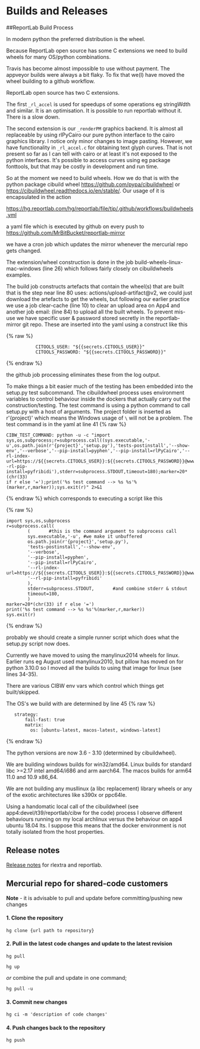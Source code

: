 # Builds and Releases

##ReportLab Build Process

In modern python the preferred distribution is the wheel.

Because ReportLab open source has some C extensions we need to build wheels for many OS/python combinations.

Travis has become almost impossible to use without payment. The appveyor builds were always a bit flaky. To
fix that we(I) have moved the wheel building to a github workflow.

ReportLab open source has two C extensions.

The first `_rl_accel` is used for speedups of some operations eg
stringWdth and similar. It is an optimisation. It is possible to run reportlab without it. There is a slow down.

The second extension is our `_renderPM` graphics backend. It is almost all replaceable by using rlPyCairo
our pure python interface to the cairo graphics library. I notice only minor changes to image pasting.
However, we have functionality in `_rl_accel.c` for obtaining text glyph curves. That is not present
so far as I can tell with cairo or at least it's not exposed to the python interfaces. It's possible to
access curves using eg package fonttools, but that may be costly in development and run time.

So at the moment we need to build wheels. How we do that is with the python package cibuild wheel
https://github.com/pypa/cibuildwheel or https://cibuildwheel.readthedocs.io/en/stable/. Our usage of it is
encapsulated in the action

https://hg.reportlab.com/hg/reportlab/file/tip/.github/workflows/buildwheels.yml

a yaml file which is executed by github on every push to https://github.com/MrBitBucket/reportlab-mirror

we have a cron job which updates the mirror whenever the mercurial repo gets changed.

The extension/wheel construction is done in the job build-wheels-linux-mac-windows (line 26)
which follows fairly closely on cibuildwheels examples.

The build job constructs artefacts that contain the wheel(s) that are built that is
the step near line 80 uses: actions/upload-artifact@v2, we could just download the artefacts
to get the wheels, but following our earlier practice we use a job clear-cache (line 10) to clear
an upload area on App4 and another job email: (line 84) to upload all the built wheels.
To prevent mis-use we have specific user & password stored secretly in the reportlab-mirror git repo.
These are inserted into the yaml using a construct like this

{% raw %}
```
           CITOOLS_USER: "${{secrets.CITOOLS_USER}}"
           CITOOLS_PASSWORD: "${{secrets.CITOOLS_PASSWORD}}"
```
{% endraw %}

the github job processing eliminates these from the log output.

To make things a bit easier much of the testing has been embedded into the setup.py test subcommand.
The cibuildwheel process uses environment variables to control behaviour inside the dockers that actually
carry out the construction/testing. The test command is using a python command to call setup.py with
a host of arguments. The project folder is inserted as r'{project}' which means the Windows usage of `\` will
not be a problem. The test command is in the yaml at line 41
{% raw %}
```
CIBW_TEST_COMMAND: python -u -c "import sys,os,subprocess;r=subprocess.call((sys.executable,'-u',os.path.join(r'{project}','setup.py'),'tests-postinstall','--show-env','--verbose','--pip-install=pyphen','--pip-install=rlPyCairo','--rl-index-url=https://${{secrets.CITOOLS_USER}}:${{secrets.CITOOLS_PASSWORD}}@www.reportlab.com/pypi','--rl-pip-install=pyfribidi'),stderr=subprocess.STDOUT,timeout=180);marker=20*(chr(33)
if r else '=');print('%s test command --> %s %s'%(marker,r,marker));sys.exit(r)" 2>&1
```
{% endraw %}
  which corresponds to executing a script like this

{% raw %}
```
import sys,os,subprocess
r=subprocess.call(
        (       #this is the command argument to subprocess call
        sys.executable,'-u', #we make it unbuffered
        os.path.join(r'{project}','setup.py'),
        'tests-postinstall','--show-env',
        '--verbose',
        '--pip-install=pyphen',
        '--pip-install=rlPyCairo',
        '--rl-index-url=https://${{secrets.CITOOLS_USER}}:${{secrets.CITOOLS_PASSWORD}}@www.reportlab.com/pypi',
        '--rl-pip-install=pyfribidi'
        ),
        stderr=subprocess.STDOUT,       #and combine stderr & stdout
        timeout=180,
        )
marker=20*(chr(33) if r else '=')
print('%s test command --> %s %s'%(marker,r,marker))
sys.exit(r)
```
{% endraw %}

probably we should create a simple runner script which does what the setup.py script now does.


Currently we have moved to using the manylinux2014 wheels for linux. Earlier runs eg August
used manylinux2010, but pillow has moved on for python 3.10.0 so I moved all the builds to
using that image for linux (see lines 34-35).

There are various CIBW env vars which control which things get built/skipped.

The OS's we build with are determined by line 45
{% raw %}
```
   strategy:
       fail-fast: true
       matrix:
         os: [ubuntu-latest, macos-latest, windows-latest]
```
{% endraw %}

The python versions are now 3.6 - 3.10 (determined by cibuildwheel).

We are building windows builds for win32/amd64. Linux builds for standard libc >=2.17 intel
amd64/i686 and arm aarch64. The macos builds for arm64 11.0 and 10.9 x86_64.

We are not building any musllinux (a libc replacement) library wheels or any of the exotic
architectures like s390x or ppc64le.

Using a handomatic local call of the cibuildwheel (see app4:devel/t39/reportlab/cibw for the code)
process I observe different behaviours running on my local archlinux versus the behaviour on
app4 ubuntu 18.04 lts. I suppose this means that the docker environment is not totally isolated
from the host properties.

## Release notes
[Release notes](https://www.reportlab.com/documentation/relnotes/) for rlextra and reportlab.

## Mercurial repo for shared-code customers

**Note** - it is advisable to pull and update before committing/pushing new changes

#### 1. Clone the repository
`hg clone {url path to repository}`

#### 2. Pull in the latest code changes and update to the latest revision
`hg pull`

`hg up`

*or* combine the pull and update in one command;

`hg pull -u`

#### 3. Commit new changes
`hg ci -m 'description of code changes'`

#### 4. Push changes back to the repository
`hg push`
